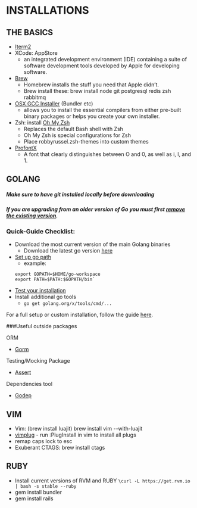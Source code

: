 INSTALLATIONS
============

## THE BASICS

* [Iterm2](https://www.iterm2.com/)
* XCode: AppStore
    * an integrated development environment (IDE) containing a suite of software development tools developed by Apple for developing software.
* [Brew](http://brew.sh/)
    * Homebrew installs the stuff you need that Apple didn’t.
    * Brew install these: brew install node git postgresql redis zsh rabbitmq
* [OSX GCC Installer](https://github.com/kennethreitz/osx-gcc-installer) (Bundler etc)
    * allows you to install the essential compilers from either pre-built binary packages or helps you create your own installer.
* Zsh: install [Oh My Zsh](https://github.com/robbyrussell/oh-my-zsh)
    * Replaces the default Bash shell with Zsh
    * Oh My Zsh is special configurations for Zsh
    * Place robbyrussel.zsh-themes into custom themes
* [ProfontX](http://faisal.com/software/profontx/)
    * A font that clearly distinguishes between O and 0, as well as i, l, and 1.


## GOLANG
##### Make sure to have git installed locally before downloading
##### If you are upgrading from an older version of Go you must first [remove the existing version](https://golang.org/doc/install#uninstall).

### Quick-Guide Checklist: 

* Download the most current version of the main Golang binaries
    * Download the latest go version [here](https://golang.org/dl/)
* [Set up go path](https://golang.org/doc/code.html#GOPATH)
    * example: 
    ```
    export GOPATH=$HOME/go-workspace
    export PATH=$PATH:$GOPATH/bin`
    ```
* [Test your installation](https://golang.org/doc/install/source#testing)
* Install additional go tools
    * `go get golang.org/x/tools/cmd/...`

For a full setup or custom installation, follow the guide [here](https://golang.org/doc/install).

###Useful outside packages

ORM

* [Gorm](https://github.com/jinzhu/gorm)

Testing/Mocking Package

* [Assert](https://github.com/stretchr/testify)

Dependencies tool

* [Godep](https://github.com/tools/godep)

## VIM
* Vim: (brew install luajit) brew install vim --with-luajit
* [vimplug](https://github.com/junegunn/vim-plug) - run :PlugInstall in vim to install all plugs
* remap caps lock to esc
* Exuberant CTAGS: brew install ctags


## RUBY 
* Install current versions of RVM and RUBY `\curl -L https://get.rvm.io | bash -s stable --ruby`
* gem install bundler
* gem install rails